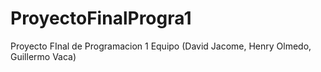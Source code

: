 # ProyectoFinalProgra1
Proyecto FInal de Programacion 1 Equipo (David Jacome, Henry Olmedo, Guillermo Vaca)
